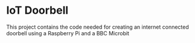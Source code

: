 # IoT Doorbell

This project contains the code needed for creating an internet connected doorbell using a Raspberry Pi and a BBC Microbit
